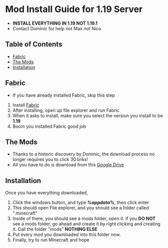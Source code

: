 # Mod Install Guide for 1.19 Server

- **INSTALL EVERYTHING IN 1.19 NOT 1.19.1**
- Contact Dominic for help not Max not Nico

## Table of Contents

- [Fabric](#Fabric)
- [The Mods](#The-Mods)
- [Installation](#Installation)

## Fabric

- If you have already installed Fabric, skip this step

1. Install [Fabric](https://fabricmc.net/use/installer/)
2. After installing, open up file explorer and run Fabric
3. When it asks to install, make sure you select the version you install to be **1.19**
4. Boom you installed Fabric good job

## The Mods

- Thanks to a historic discovery by Dominic, the download process no longer requires you to click 30 links!
- All you have to do is download from this [Google Drive](https://drive.google.com/drive/folders/1ethi-jyXfPoVZaotmY_CTBDhsADzofGc?usp=sharing)

## Installation

Once you have everything downloaded,

1. Click the windows button, and type **_%appdata%_**, then click enter
2. This should open File explorer, and you should see a folder called ".minecraft"
3. Inside of there, you should see a mods folder, open it. if you **DO NOT** see a mods folder, go ahead and create it by right clicking and creating it. Call the folder "mods" **NOTHING ELSE**
4. Put every mod you downloaded into this folder now.
5. Finally, try to run Minecraft and hope
